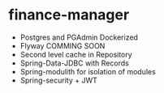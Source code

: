 # finance-manager

- Postgres and PGAdmin Dockerized
- Flyway COMMING SOON
- Second level cache in Repository
- Spring-Data-JDBC with Records
- Spring-modulith for isolation of modules
- Spring-security + JWT
